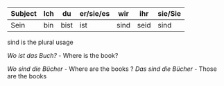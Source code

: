 |Subject|Ich|du|er/sie/es|wir|ihr|sie/Sie |
|-------|---|--|---------|---|----|--------|
|Sein |bin|bist|ist|sind|seid|sind|

sind is the plural usage

_Wo ist das Buch?_ - Where is the book?


*Wo sind die Bücher* - Where are the books ?
*Das sind die Bücher* - Those are the books